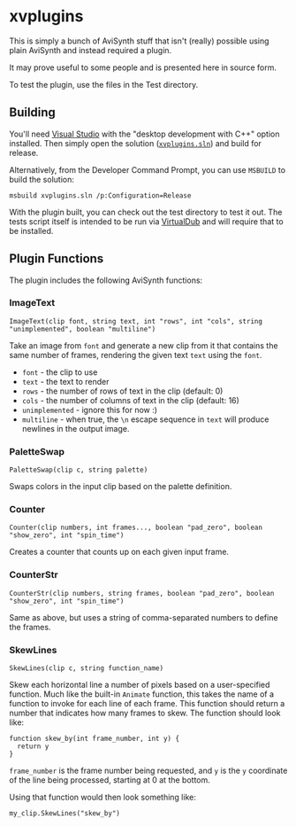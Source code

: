 xvplugins
=========

This is simply a bunch of AviSynth stuff that isn't (really) possible using
plain AviSynth and instead required a plugin.

It may prove useful to some people and is presented here in source form.

To test the plugin, use the files in the Test directory.

Building
--------

You'll need [Visual Studio](https://www.visualstudio.com/) with the "desktop
development with C++" option installed. Then simply open the solution
([`xvplugins.sln`](xvplugins.sln)) and build for release.

Alternatively, from the Developer Command Prompt, you can use `MSBUILD` to build
the solution:

    msbuild xvplugins.sln /p:Configuration=Release

With the plugin built, you can check out the test directory to test it out. The
tests script itself is intended to be run via [VirtualDub](http://www.virtualdub.org/)
and will require that to be installed.

Plugin Functions
----------------

The plugin includes the following AviSynth functions:

### ImageText

`ImageText(clip font, string text, int "rows", int "cols", string "unimplemented", boolean "multiline")`

Take an image from `font` and generate a new clip from it that contains the same
number of frames, rendering the given text `text` using the `font`.

* `font` - the clip to use
* `text` - the text to render
* `rows` - the number of rows of text in the clip (default: 0)
* `cols` - the number of columns of text in the clip (default: 16)
* `unimplemented` - ignore this for now :)
* `multiline` - when true, the `\n` escape sequence in `text` will produce
newlines in the output image.

### PaletteSwap

`PaletteSwap(clip c, string palette)`

Swaps colors in the input clip based on the palette definition.

### Counter

`Counter(clip numbers, int frames..., boolean "pad_zero", boolean "show_zero", int "spin_time")`

Creates a counter that counts up on each given input frame.

### CounterStr

`CounterStr(clip numbers, string frames, boolean "pad_zero", boolean "show_zero", int "spin_time")`

Same as above, but uses a string of comma-separated numbers to define the frames.

### SkewLines

`SkewLines(clip c, string function_name)`

Skew each horizontal line a number of pixels based on a user-specified function.
Much like the built-in `Animate` function, this takes the name of a function to
invoke for each line of each frame. This function should return a number that
indicates how many frames to skew. The function should look like:

```avisynth
function skew_by(int frame_number, int y) {
  return y
}
```

`frame_number` is the frame number being requested, and `y` is the `y`
coordinate of the line being processed, starting at 0 at the bottom.

Using that function would then look something like:

```avisynth
my_clip.SkewLines("skew_by")
```
